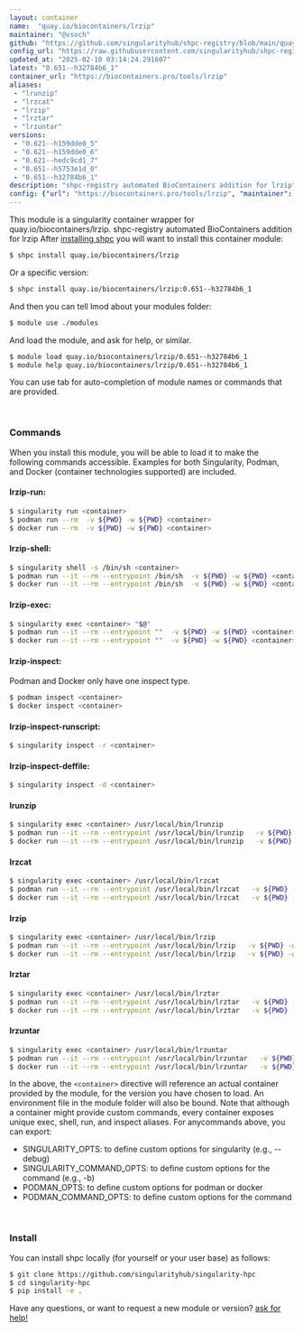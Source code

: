 ```yaml
---
layout: container
name:  "quay.io/biocontainers/lrzip"
maintainer: "@vsoch"
github: "https://github.com/singularityhub/shpc-registry/blob/main/quay.io/biocontainers/lrzip/container.yaml"
config_url: "https://raw.githubusercontent.com/singularityhub/shpc-registry/main/quay.io/biocontainers/lrzip/container.yaml"
updated_at: "2025-02-10 03:14:24.291607"
latest: "0.651--h32784b6_1"
container_url: "https://biocontainers.pro/tools/lrzip"
aliases:
 - "lrunzip"
 - "lrzcat"
 - "lrzip"
 - "lrztar"
 - "lrzuntar"
versions:
 - "0.621--h159dde0_5"
 - "0.621--h159dde0_6"
 - "0.621--hedc9cd1_7"
 - "0.651--h5753e1d_0"
 - "0.651--h32784b6_1"
description: "shpc-registry automated BioContainers addition for lrzip"
config: {"url": "https://biocontainers.pro/tools/lrzip", "maintainer": "@vsoch", "description": "shpc-registry automated BioContainers addition for lrzip", "latest": {"0.651--h32784b6_1": "sha256:ca3475fcbf349c02e7ba514841996dc1f4725296338dbf3501f6b6d538194c6e"}, "tags": {"0.621--h159dde0_5": "sha256:5e6c6973f0575878373c440924b432fe856f6e3896d467f525d41cd5f2f3a9b5", "0.621--h159dde0_6": "sha256:9fd08d86ac5359ab3769e4f6d58e7d04478aaaaa46a318a23751d4618899b76a", "0.621--hedc9cd1_7": "sha256:ed6da06f488a1f811839153e500478947618da05d6b5f4b2051afb780f117f5e", "0.651--h5753e1d_0": "sha256:5349858d767af8b2866b01ee7d1246a7c2642ace69799f91216b64c72292f8d5", "0.651--h32784b6_1": "sha256:ca3475fcbf349c02e7ba514841996dc1f4725296338dbf3501f6b6d538194c6e"}, "docker": "quay.io/biocontainers/lrzip", "aliases": {"lrunzip": "/usr/local/bin/lrunzip", "lrzcat": "/usr/local/bin/lrzcat", "lrzip": "/usr/local/bin/lrzip", "lrztar": "/usr/local/bin/lrztar", "lrzuntar": "/usr/local/bin/lrzuntar"}}
---
```


This module is a singularity container wrapper for quay.io/biocontainers/lrzip.
shpc-registry automated BioContainers addition for lrzip
After [installing shpc](#install) you will want to install this container module:


```bash
$ shpc install quay.io/biocontainers/lrzip
```

Or a specific version:

```bash
$ shpc install quay.io/biocontainers/lrzip:0.651--h32784b6_1
```

And then you can tell lmod about your modules folder:

```bash
$ module use ./modules
```

And load the module, and ask for help, or similar.

```bash
$ module load quay.io/biocontainers/lrzip/0.651--h32784b6_1
$ module help quay.io/biocontainers/lrzip/0.651--h32784b6_1
```

You can use tab for auto-completion of module names or commands that are provided.

<br>

### Commands

When you install this module, you will be able to load it to make the following commands accessible.
Examples for both Singularity, Podman, and Docker (container technologies supported) are included.

#### lrzip-run:

```bash
$ singularity run <container>
$ podman run --rm  -v ${PWD} -w ${PWD} <container>
$ docker run --rm  -v ${PWD} -w ${PWD} <container>
```

#### lrzip-shell:

```bash
$ singularity shell -s /bin/sh <container>
$ podman run --it --rm --entrypoint /bin/sh  -v ${PWD} -w ${PWD} <container>
$ docker run --it --rm --entrypoint /bin/sh  -v ${PWD} -w ${PWD} <container>
```

#### lrzip-exec:

```bash
$ singularity exec <container> "$@"
$ podman run --it --rm --entrypoint ""  -v ${PWD} -w ${PWD} <container> "$@"
$ docker run --it --rm --entrypoint ""  -v ${PWD} -w ${PWD} <container> "$@"
```

#### lrzip-inspect:

Podman and Docker only have one inspect type.

```bash
$ podman inspect <container>
$ docker inspect <container>
```

#### lrzip-inspect-runscript:

```bash
$ singularity inspect -r <container>
```

#### lrzip-inspect-deffile:

```bash
$ singularity inspect -d <container>
```


#### lrunzip

```bash
$ singularity exec <container> /usr/local/bin/lrunzip
$ podman run --it --rm --entrypoint /usr/local/bin/lrunzip   -v ${PWD} -w ${PWD} <container> -c " $@"
$ docker run --it --rm --entrypoint /usr/local/bin/lrunzip   -v ${PWD} -w ${PWD} <container> -c " $@"
```


#### lrzcat

```bash
$ singularity exec <container> /usr/local/bin/lrzcat
$ podman run --it --rm --entrypoint /usr/local/bin/lrzcat   -v ${PWD} -w ${PWD} <container> -c " $@"
$ docker run --it --rm --entrypoint /usr/local/bin/lrzcat   -v ${PWD} -w ${PWD} <container> -c " $@"
```


#### lrzip

```bash
$ singularity exec <container> /usr/local/bin/lrzip
$ podman run --it --rm --entrypoint /usr/local/bin/lrzip   -v ${PWD} -w ${PWD} <container> -c " $@"
$ docker run --it --rm --entrypoint /usr/local/bin/lrzip   -v ${PWD} -w ${PWD} <container> -c " $@"
```


#### lrztar

```bash
$ singularity exec <container> /usr/local/bin/lrztar
$ podman run --it --rm --entrypoint /usr/local/bin/lrztar   -v ${PWD} -w ${PWD} <container> -c " $@"
$ docker run --it --rm --entrypoint /usr/local/bin/lrztar   -v ${PWD} -w ${PWD} <container> -c " $@"
```


#### lrzuntar

```bash
$ singularity exec <container> /usr/local/bin/lrzuntar
$ podman run --it --rm --entrypoint /usr/local/bin/lrzuntar   -v ${PWD} -w ${PWD} <container> -c " $@"
$ docker run --it --rm --entrypoint /usr/local/bin/lrzuntar   -v ${PWD} -w ${PWD} <container> -c " $@"
```



In the above, the `<container>` directive will reference an actual container provided
by the module, for the version you have chosen to load. An environment file in the
module folder will also be bound. Note that although a container
might provide custom commands, every container exposes unique exec, shell, run, and
inspect aliases. For anycommands above, you can export:

 - SINGULARITY_OPTS: to define custom options for singularity (e.g., --debug)
 - SINGULARITY_COMMAND_OPTS: to define custom options for the command (e.g., -b)
 - PODMAN_OPTS: to define custom options for podman or docker
 - PODMAN_COMMAND_OPTS: to define custom options for the command

<br>

### Install

You can install shpc locally (for yourself or your user base) as follows:

```bash
$ git clone https://github.com/singularityhub/singularity-hpc
$ cd singularity-hpc
$ pip install -e .
```

Have any questions, or want to request a new module or version? [ask for help!](https://github.com/singularityhub/singularity-hpc/issues)